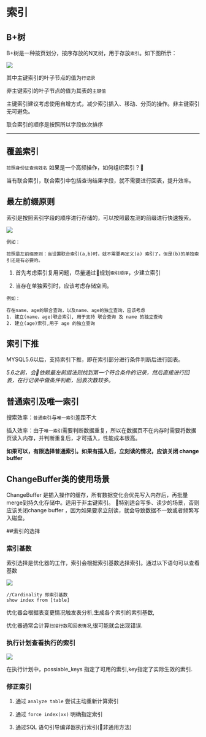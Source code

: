 # 索引

## B+树

B+树是一种按页划分，按序存放的N叉树，用于存放`索引`。如下图所示：

![](https://static001.geekbang.org/resource/image/dc/8d/dcda101051f28502bd5c4402b292e38d.png)


其中主键索引的叶子节点的值为`行记录`

非主键索引的叶子节点的值为其表的`主键值`

主键索引建议考虑使用自增方式，减少索引插入、移动、分页的操作。非主键索引无可避免。

联合索引的顺序是按照所以字段依次排序

---

## 覆盖索引

`按照身份证查询姓名` 如果是一个高频操作，如何组织索引？

当有联合索引，联合索引中包括查询结果字段，就不需要进行回表，提升效率。


## 最左前缀原则
索引是按照索引字段的顺序进行存储的，可以按照最左测的前缀进行快速搜索。

![](https://static001.geekbang.org/resource/image/89/70/89f74c631110cfbc83298ef27dcd6370.jpg)

```
例如：

按照最左前缀原则：当设置联合索引(a,b)时，就不需要再定义(a) 索引了。但是(b)的单独索引还是有必要的。
```
1. 首先考虑索引复用问题，尽量通过规划`索引顺序`，少建立索引

2. 当存在单独索引时，应该考虑存储空间。

```
例如：

存在name、age的联合查询，以及name、age的独立查询，应该考虑
1. 建立(name，age)联合索引, 用于支持 联合查询 及 name 的独立查询
2. 建立(age)索引,用于 age 的独立查询
```



## 索引下推

MYSQL5.6以后，支持索引下推，即在索引部分进行条件判断后进行回表。

*5.6之前，会依赖最左前缀法则找到第一个符合条件的记录，然后直接进行回表，在行记录中做条件判断，回表次数较多。*

## 普通索引及唯一索引

搜索效率：`普通索引`与`唯一索引`差距不大

插入效率：由于`唯一索引`需要判断数据重复，所以在数据页不在内存时需要将数据页读入内存，并判断重复后，才可插入，性能成本很高。


**如果可以，有限选择普通索引。如果有插入后，立刻读的情况，应该关闭 change buffer**

## ChangeBuffer类的使用场景

ChangeBuffer 是插入操作的缓存，所有数据变化会优先写入内存后，再批量merge到持久化存储中。适用于非主键索引。

特别适合写多、读少的场景，否则应该关闭change buffer ，因为如果要求立刻读，就会导致数据不一致或者频繁写入磁盘。

##索引的选择


### 索引基数
索引选择是优化器的工作，索引会根据索引基数选择索引。通过以下语句可以查看基数

![](https://static001.geekbang.org/resource/image/16/d4/16dbf8124ad529fec0066950446079d4.png)
```
//Cardinality 即索引基数
show index from [table] 
```

优化器会根据表变更情况触发表分析,生成各个索引的索引基数, 

优化器通常会计算`扫描行数`和`回表情况`,很可能就会出现错误.


### 执行计划查看执行的索引

![](https://static001.geekbang.org/resource/image/e2/89/e2bc5f120858391d4accff05573e1289.png)

在执行计划中，possiable_keys 指定了可用的索引,key指定了实际生效的索引.


### 修正索引

1. 通过 `analyze table`  尝试主动重新计算索引

2. 通过 `force index(xx)` 明确指定索引

3. 通过SQL 语句引导编译器执行索引(非通用方法)







